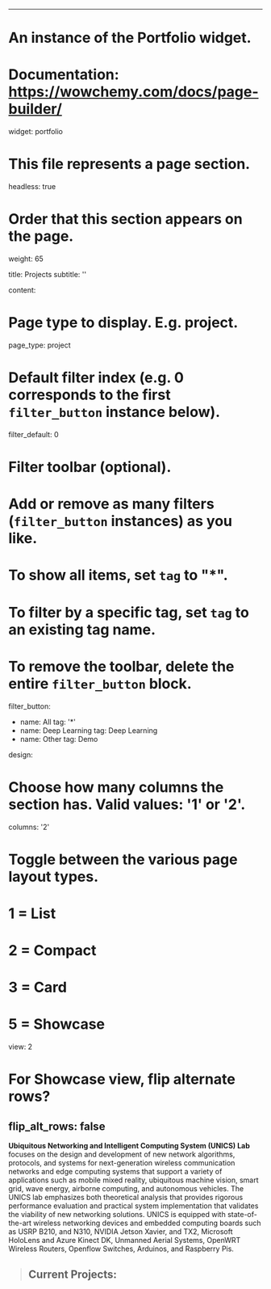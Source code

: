 <!-- ---
title: Research
view: 2

header:
  caption: ""
  image: ""
--- -->
---
# An instance of the Portfolio widget.
# Documentation: https://wowchemy.com/docs/page-builder/
widget: portfolio

# This file represents a page section.
headless: true

# Order that this section appears on the page.
weight: 65

title: Projects
subtitle: ''

content:
  # Page type to display. E.g. project.
  page_type: project

  # Default filter index (e.g. 0 corresponds to the first `filter_button` instance below).
  filter_default: 0

  # Filter toolbar (optional).
  # Add or remove as many filters (`filter_button` instances) as you like.
  # To show all items, set `tag` to "*".
  # To filter by a specific tag, set `tag` to an existing tag name.
  # To remove the toolbar, delete the entire `filter_button` block.
  filter_button:
  - name: All
    tag: '*'
  - name: Deep Learning
    tag: Deep Learning
  - name: Other
    tag: Demo

design:
  # Choose how many columns the section has. Valid values: '1' or '2'.
  columns: '2'

  # Toggle between the various page layout types.
  #   1 = List
  #   2 = Compact
  #   3 = Card
  #   5 = Showcase
  view: 2

  # For Showcase view, flip alternate rows?
  flip_alt_rows: false
---

**Ubiquitous Networking and Intelligent Computing System (UNICS) Lab** focuses on the design and development of new network algorithms, protocols, and systems for next-generation wireless communication networks and edge computing systems that support a variety of applications such as mobile mixed reality, ubiquitous machine vision, smart grid, wave energy, airborne computing, and autonomous vehicles. The UNICS lab emphasizes both theoretical analysis that provides rigorous performance evaluation and practical system implementation that validates the viability of new networking solutions. UNICS is equipped with state-of-the-art wireless networking devices and embedded computing boards such as USRP B210, and N310, NVIDIA Jetson Xavier, and TX2, Microsoft HoloLens and Azure Kinect DK, Unmanned Aerial Systems, OpenWRT Wireless Routers, Openflow Switches, Arduinos, and Raspberry Pis.

>## Current Projects: